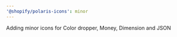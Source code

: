 ```yaml
---
'@shopify/polaris-icons': minor
---
```


Adding minor icons for Color dropper, Money, Dimension and JSON
